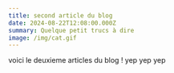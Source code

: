 ```yaml
---
title: second article du blog
date: 2024-08-22T12:08:00.000Z
summary: Quelque petit trucs à dire
image: /img/cat.gif
---
```

voici le deuxieme articles du blog ! yep yep yep

